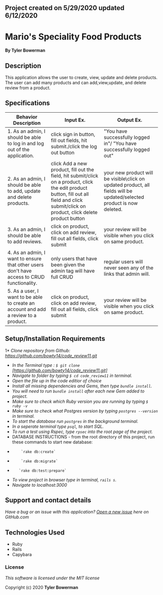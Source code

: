 ## Project created on 5/29/2020 updated 6/12/2020

# Mario's Speciality Food Products

#### By **Tyler Bowerman**

## Description

This application allows the user to create, view, update and delete products. The user can add many products and can add,view,update, and delete review from a product.

## Specifications

|   Behavior Description|  Input Ex.                          |        Output Ex.      |
|------------------------|-----------|-------------------------------------------------|
|1. As an admin, I should be able to log in and log out of the application.|click sign in button, fill out fields, hit submit./click the log out button|"You have successfully logged in"/ "You have successfully logged out"|
|2. As an admin, I should be able to add, update and delete products.|click Add a new product, fill out the field, hit submit/click on a product, click the edit product button, fill out all field and click submit/click on product, click delete product button|your new product will be visible\click on updated product, all fields will be updated/selected product is now deleted.|
|3. As an admin, I should be able to add reviews.|click on product, click on add review, fill out all fields, click submit| your review will be visible when you click on same product.|
|4. As an admin, I want to ensure that other users don't have access to CRUD functionality.|only users that have been given the admin tag will have full CRUD| regular users will never seen any of the links that admin will.|
|5. As a user, I want to be able to create an account and add a review to a product.|click on product, click on add review, fill out all fields, click submit| your review will be visible when you click on same product.|


## Setup/Installation Requirements
1* _Clone repository from Github: https://github.com/bowty14/code_review11.git_
* _In the Terminal type : `$ git clone` [https://github.com/bowty14/code_review11.git]_
* _Navigate to folder by typing  `$ cd code_review11` in terminal._
* _Open the file up in the code editior of choice_
* _Install all missing dependencies and Gems, then type `bundle install`._
* _You will need to run `bundle install` after each new Gem added to project._
* _Make sure to check which Ruby version you are running by typing `$ ruby -v`_
* _Make sure to check what Postgres version by typing `postgres --version` in terminal._
* _To start the database run `postgres` in the background terminal._
* _In a seperate terminal type `psql`, to start SQL._
* _To run a test using Rspec, type `rpsec` into the root page of the project._
* DATABASE INSTRUCTIONS - from the root directory of this project, run these commands to start new database:
*         `rake db:create`
*         `rake db:migrate`
*        `rake db:test:prepare`

* _To view project in browser type in terminal, `rails s`._
* _Navigate to localhost:3000_


## Support and contact details
_Have a bug or an issue with this application? [Open a new issue](https://github.com/bowty14/code_review11/issues) here on GitHub.com_

## Technologies Used
* Ruby
* Rails
* Capybara
### License

*This software is licensed under the MIT license* 

Copyright (c) 2020 **Tyler Bowerman**